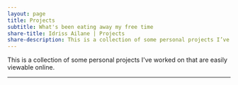 ```yaml
---
layout: page
title: Projects
subtitle: What's been eating away my free time
share-title: Idriss Ailane | Projects
share-description: This is a collection of some personal projects I’ve worked on.
---
```


This is a collection of some personal projects I've worked on that are easily viewable online.

---
